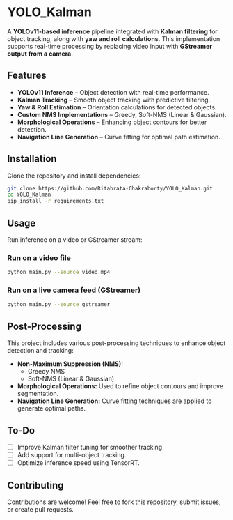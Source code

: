 # YOLO_Kalman

A **YOLOv11-based inference** pipeline integrated with **Kalman filtering** for object tracking, along with **yaw and roll calculations**. This implementation supports real-time processing by replacing video input with **GStreamer output from a camera**.

## Features
- **YOLOv11 Inference** – Object detection with real-time performance.
- **Kalman Tracking** – Smooth object tracking with predictive filtering.
- **Yaw & Roll Estimation** – Orientation calculations for detected objects.
- **Custom NMS Implementations** – Greedy, Soft-NMS (Linear & Gaussian).
- **Morphological Operations** – Enhancing object contours for better detection.
- **Navigation Line Generation** – Curve fitting for optimal path estimation.

## Installation
Clone the repository and install dependencies:

```sh
git clone https://github.com/Ritabrata-Chakraborty/YOLO_Kalman.git
cd YOLO_Kalman
pip install -r requirements.txt
```

## Usage
Run inference on a video or GStreamer stream:

### Run on a video file
```sh
python main.py --source video.mp4
```

### Run on a live camera feed (GStreamer)
```sh
python main.py --source gstreamer
```

## Post-Processing
This project includes various post-processing techniques to enhance object detection and tracking:

- **Non-Maximum Suppression (NMS):**
  - Greedy NMS
  - Soft-NMS (Linear & Gaussian)
- **Morphological Operations:** Used to refine object contours and improve segmentation.
- **Navigation Line Generation:** Curve fitting techniques are applied to generate optimal paths.

## To-Do
- [ ] Improve Kalman filter tuning for smoother tracking.
- [ ] Add support for multi-object tracking.
- [ ] Optimize inference speed using TensorRT.

## Contributing
Contributions are welcome! Feel free to fork this repository, submit issues, or create pull requests.
